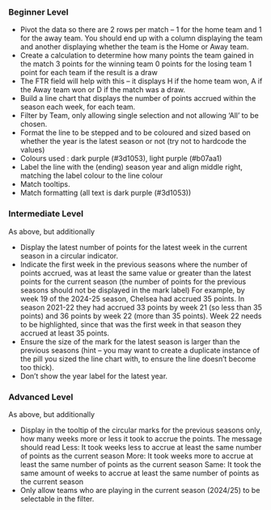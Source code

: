 ### Beginner Level

- Pivot the data so there are 2 rows per match – 1 for the home team and 1 for the away team. You should end up with a column displaying the team and another displaying whether the team is the Home or Away team.
- Create a calculation to determine how many points the team gained in the match
	3 points for the winning team
	0 points for the losing team
	1 point for each team if the result is a draw
- The FTR field will help with this – it displays H if the home team won, A if the Away team won or D if the match was a draw.
- Build a line chart that displays the number of points accrued within the season each week, for each team.
- Filter by Team, only allowing single selection and not allowing ‘All’ to be chosen.
- Format the line to be stepped and to be coloured and sized based on whether the year is the latest season or not (try not to hardcode the values)
- Colours used : dark purple (#3d1053), light purple (#b07aa1)
- Label the line with the (ending) season year and align middle right, matching the label colour to the line colour
- Match tooltips.
- Match formatting (all text is dark purple (#3d1053))

### Intermediate Level

As above, but additionally

- Display the latest number of points for the latest week in the current season in a circular indicator.
- Indicate the first week in the previous seasons where the number of points accrued, was at least the same value or greater than the latest points for the current season (the number of points for the previous seasons should not be displayed in the mark label)
	For example, by week 19 of the 2024-25 season, Chelsea had accrued 35 points. In season 2021-22 they had accrued 33 points by week 21 (so less than 35 points) and 36 points by week 22 (more than 35 points). Week 22 needs to be highlighted, since that was the first week in that season they accrued at least 35 points.
- Ensure the size of the mark for the latest season is larger than the previous seasons (hint – you may want to create a duplicate instance of the pill you sized the line chart with, to ensure the line doesn’t become too thick).
- Don’t show the year label for the latest year.

### Advanced Level

As above, but additionally

- Display in the tooltip of the circular marks for the previous seasons only, how many weeks more or less it took to accrue the points. The message should read
	Less: It took <insert number> weeks less to accrue at least the same number of points as the current season
	More: It took <insert number> weeks more to accrue at least the same number of points as the current season
	Same: It took the same amount of weeks to accrue at least the same number of points as the current season
- Only allow teams who are playing in the current season (2024/25) to be selectable in the filter.
